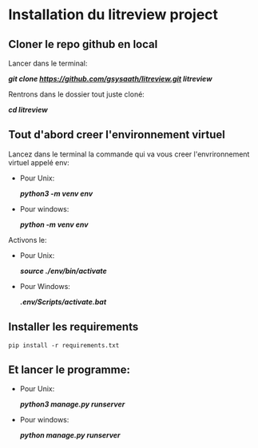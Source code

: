 # Installation du litreview project
## Cloner le repo github en local

Lancer dans le terminal:

***git clone https://github.com/gsysaath/litreview.git litreview***

Rentrons dans le dossier tout juste cloné:

***cd litreview***
## Tout d'abord creer l'environnement virtuel

Lancez dans le terminal la commande qui va vous creer l'envrironnement virtuel appelé env:

- Pour Unix:

    ***python3 -m venv env***

- Pour windows:

    ***python -m venv env***
    
Activons le:
- Pour Unix:

    ***source ./env/bin/activate***
- Pour Windows:

    ***.env/Scripts/activate.bat***

## Installer les requirements

    pip install -r requirements.txt

## Et lancer le programme:

- Pour Unix:

    ***python3 manage.py runserver***

- Pour windows:

    ***python manage.py runserver*** 
